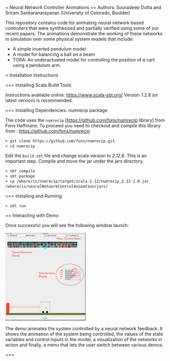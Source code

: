 = Neural Network Controller Animations
== Authors: Souradeep Dutta and Sriram Sankaranarayanan (University of Colorado, Boulder)

This repository contains code for animating neural network based controllers that
were synthesized and partially verified using some of our recent papers. The animations
demonstrate the working of these networks in simulation over some physical system models
that include:
- A simple inverted pendulum model
- A model for balancing a ball on a beam
- TORA: An underactuated model for controlling the position of a cart using a pendulum arm.

= Installation Instructions

=== Installing Scala Build Tools

Instructions available online: https://www.scala-sbt.org/
Version 1.2.8 (or latest version) is recommended.

=== Installing Dependencies: numrecip package

The code uses the `numrecip` [https://github.com/fons/numrecip library] from Fons Haffmans.
To proceed you need to  checkout and compile this library from : https://github.com/fons/numrecip

~~~
> git clone https://github.com/fons/numrecip.git
> cd numrecip
~~~

Edit the `build.sbt` file and change scala version to *2.12.8*. This is an important step.
Compile and move the jar under the jars directory.
~~~
> sbt compile
> sbt package
> cp /where/is/numrecip/target/scala-2.12/numrecip_2.12-1.0.jar /where/is/neuralNetworkControlAnimation/jars/
~~~
=== Installing and Running

~~~
> sbt run
~~~

== Interacting with Demo

Once successful you will see the following window launch:

<img src="figures/screenShot-Demo.png" width=50%>

The demo animates the system controlled by a neural network feedback.
It shows the animation of the system being controlled, the values of
the state variables and control inputs in the model, a visualization of the
networks in action and finally, a menu that lets the user switch between various demos.

=== 
